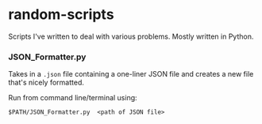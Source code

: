 # random-scripts

Scripts I've written to deal with various problems. Mostly written in Python.

### JSON_Formatter.py

Takes in a `.json` file containing a one-liner JSON file and creates a new file that's nicely formatted.

Run from command line/terminal using:

`$PATH/JSON_Formatter.py  <path of JSON file>`